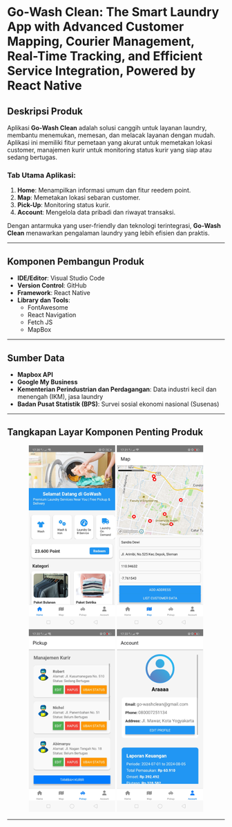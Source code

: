 # Go-Wash Clean: The Smart Laundry App with Advanced Customer Mapping, Courier Management, Real-Time Tracking, and Efficient Service Integration, Powered by React Native

## Deskripsi Produk

Aplikasi **Go-Wash Clean** adalah solusi canggih untuk layanan laundry, membantu menemukan, memesan, dan melacak layanan dengan mudah. Aplikasi ini memiliki fitur pemetaan yang akurat untuk memetakan lokasi customer, manajemen kurir untuk monitoring status kurir yang siap atau sedang bertugas. 

### Tab Utama Aplikasi:
1. **Home**: Menampilkan informasi umum dan fitur reedem point.
2. **Map**: Memetakan lokasi sebaran customer.
3. **Pick-Up**: Monitoring status kurir.
4. **Account**: Mengelola data pribadi dan riwayat transaksi.

Dengan antarmuka yang user-friendly dan teknologi terintegrasi, **Go-Wash Clean** menawarkan pengalaman laundry yang lebih efisien dan praktis.

---

## Komponen Pembangun Produk
- **IDE/Editor**: Visual Studio Code
- **Version Control**: GitHub
- **Framework**: React Native
- **Library dan Tools**:
  - FontAwesome
  - React Navigation
  - Fetch JS
  - MapBox

---

## Sumber Data
- **Mapbox API**
- **Google My Business**
- **Kementerian Perindustrian dan Perdagangan**: Data industri kecil dan menengah (IKM), jasa laundry
- **Badan Pusat Statistik (BPS)**: Survei sosial ekonomi nasional (Susenas)

---

## Tangkapan Layar Komponen Penting Produk

<div align="center">
  <img src="home.jpg" alt="Halaman Home" width="200" />
  <img src="map.jpg" alt="Halaman Map" width="200" />
  <img src="pickup.jpg" alt="Halaman Pick-Up" width="200" />
  <img src="account.jpg" alt="Halaman Account" width="200" />
</div>

---